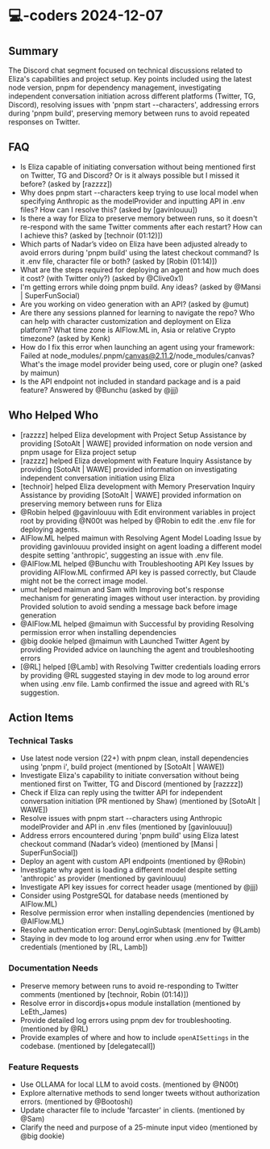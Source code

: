 # 💻-coders 2024-12-07

## Summary
The Discord chat segment focused on technical discussions related to Eliza's capabilities and project setup. Key points included using the latest node version, pnpm for dependency management, investigating independent conversation initiation across different platforms (Twitter, TG, Discord), resolving issues with 'pnpm start --characters', addressing errors during 'pnpm build', preserving memory between runs to avoid repeated responses on Twitter.

## FAQ
- Is Eliza capable of initiating conversation without being mentioned first on Twitter, TG and Discord? Or is it always possible but I missed it before? (asked by [razzzz])
- Why does pnpm start --characters keep trying to use local model when specifying Anthropic as the modelProvider and inputting API in .env files? How can I resolve this? (asked by [gavinlouuu])
- Is there a way for Eliza to preserve memory between runs, so it doesn't re-respond with the same Twitter comments after each restart? How can I achieve this? (asked by [technoir (01:12)])
- Which parts of Nadar’s video on Eliza have been adjusted already to avoid errors during 'pnpm build' using the latest checkout command? Is it .env file, character file or both? (asked by [Robin (01:14)])
- What are the steps required for deploying an agent and how much does it cost? (with Twitter only?) (asked by @Clive0x1)
- I'm getting errors while doing pnpm build. Any ideas? (asked by @Mansi | SuperFunSocial)
- Are you working on video generation with an API? (asked by @umut)
- Are there any sessions planned for learning to navigate the repo? Who can help with character customization and deployment on Eliza platform? What time zone is AIFlow.ML in, Asia or relative Crypto timezone? (asked by Kenk)
- How do I fix this error when launching an agent using your framework: Failed at node_modules/.pnpm/canvas@2.11.2/node_modules/canvas? What's the image model provider being used, core or plugin one? (asked by maimun)
- Is the API endpoint not included in standard package and is a paid feature? Answered by @Bunchu (asked by @jjj)

## Who Helped Who
- [razzzz] helped Eliza development with Project Setup Assistance by providing [SotoAlt | WAWE] provided information on node version and pnpm usage for Eliza project setup
- [razzzz] helped Eliza development with Feature Inquiry Assistance by providing [SotoAlt | WAWE] provided information on investigating independent conversation initiation using Eliza
- [technoir] helped Eliza development with Memory Preservation Inquiry Assistance by providing [SotoAlt | WAWE] provided information on preserving memory between runs for Eliza
- @Robin helped @gavinlouuu with Edit environment variables in project root by providing @N00t was helped by @Robin to edit the .env file for deploying agents.
- AIFlow.ML helped maimun with Resolving Agent Model Loading Issue by providing gavinlouuu provided insight on agent loading a different model despite setting 'anthropic', suggesting an issue with .env file.
- @AIFlow.ML helped @Bunchu with Troubleshooting API Key Issues by providing AIFlow.ML confirmed API key is passed correctly, but Claude might not be the correct image model.
- umut helped maimun and Sam with Improving bot's response mechanism for generating images without user interaction. by providing Provided solution to avoid sending a message back before image generation
- @AIFlow.ML helped @maimun with Successful by providing Resolving permission error when installing dependencies
- @big dookie helped @maimun with Launched Twitter Agent by providing Provided advice on launching the agent and troubleshooting errors
- [@RL] helped [@Lamb] with Resolving Twitter credentials loading errors by providing @RL suggested staying in dev mode to log around error when using .env file. Lamb confirmed the issue and agreed with RL's suggestion.

## Action Items

### Technical Tasks
- Use latest node version (22+) with pnpm clean, install dependencies using 'pnpm i', build project (mentioned by [SotoAlt | WAWE])
- Investigate Eliza's capability to initiate conversation without being mentioned first on Twitter, TG and Discord (mentioned by [razzzz])
- Check if Eliza can reply using the twitter API for independent conversation initiation (PR mentioned by Shaw) (mentioned by [SotoAlt | WAWE])
- Resolve issues with pnpm start --characters using Anthropic modelProvider and API in .env files (mentioned by [gavinlouuu])
- Address errors encountered during 'pnpm build' using Eliza latest checkout command (Nadar’s video) (mentioned by [Mansi | SuperFunSocial])
- Deploy an agent with custom API endpoints (mentioned by @Robin)
- Investigate why agent is loading a different model despite setting 'anthropic' as provider (mentioned by gavinlouuu)
- Investigate API key issues for correct header usage (mentioned by @jjj)
- Consider using PostgreSQL for database needs (mentioned by AIFlow.ML)
- Resolve permission error when installing dependencies (mentioned by @AIFlow.ML)
- Resolve authentication error: DenyLoginSubtask (mentioned by @Lamb)
- Staying in dev mode to log around error when using .env for Twitter credentials (mentioned by [RL, Lamb])

### Documentation Needs
- Preserve memory between runs to avoid re-responding to Twitter comments (mentioned by [technoir, Robin (01:14)])
- Resolve error in discordjs+opus module installation (mentioned by LeEth_James)
- Provide detailed log errors using pnpm dev for troubleshooting. (mentioned by @RL)
- Provide examples of where and how to include `openAISettings` in the codebase. (mentioned by [delegatecall])

### Feature Requests
- Use OLLAMA for local LLM to avoid costs. (mentioned by @N00t)
- Explore alternative methods to send longer tweets without authorization errors. (mentioned by @Bootoshi)
- Update character file to include 'farcaster' in clients. (mentioned by @Sam)
- Clarify the need and purpose of a 25-minute input video (mentioned by @big dookie)
